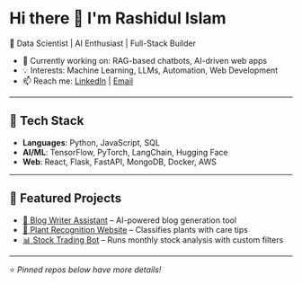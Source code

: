 # Hi there 👋 I'm Rashidul Islam  

🚀 Data Scientist | AI Enthusiast | Full-Stack Builder  

- 🌱 Currently working on: RAG-based chatbots, AI-driven web apps  
- 💡 Interests: Machine Learning, LLMs, Automation, Web Development  
- 📫 Reach me: [LinkedIn](https://www.linkedin.com/in/your-link) | [Email](mailto:youremail@example.com)  

---

## 🔨 Tech Stack  
- **Languages**: Python, JavaScript, SQL  
- **AI/ML**: TensorFlow, PyTorch, LangChain, Hugging Face  
- **Web**: React, Flask, FastAPI, MongoDB, Docker, AWS  

---

## 📌 Featured Projects  
- [🤖 Blog Writer Assistant](https://github.com/your-repo) – AI-powered blog generation tool  
- [🌱 Plant Recognition Website](https://github.com/your-repo) – Classifies plants with care tips  
- [📊 Stock Trading Bot](https://github.com/your-repo) – Runs monthly stock analysis with custom filters  

---

⭐️ *Pinned repos below have more details!*
